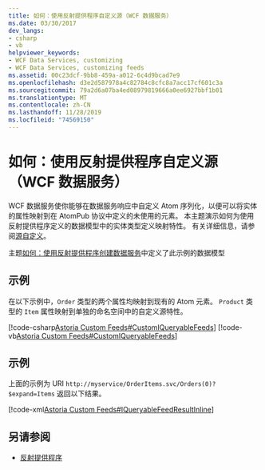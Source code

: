 ```yaml
---
title: 如何：使用反射提供程序自定义源（WCF 数据服务）
ms.date: 03/30/2017
dev_langs:
- csharp
- vb
helpviewer_keywords:
- WCF Data Services, customizing
- WCF Data Services, customizing feeds
ms.assetid: 00c23dcf-9bb8-459a-a012-6c4d9bcad7e9
ms.openlocfilehash: d3e2d587978a4c82784c8cfc8a7acc17cf601c3a
ms.sourcegitcommit: 79a2d6a07ba4ed08979819666a0ee6927bbf1b01
ms.translationtype: MT
ms.contentlocale: zh-CN
ms.lasthandoff: 11/28/2019
ms.locfileid: "74569150"
---
```

# <a name="how-to-customize-feeds-with-the-reflection-provider-wcf-data-services"></a>如何：使用反射提供程序自定义源（WCF 数据服务）
WCF 数据服务使你能够在数据服务响应中自定义 Atom 序列化，以便可以将实体的属性映射到在 AtomPub 协议中定义的未使用的元素。 本主题演示如何为使用反射提供程序定义的数据模型中的实体类型定义映射特性。 有关详细信息，请参阅[源自定义](feed-customization-wcf-data-services.md)。  
  
 主题[如何：使用反射提供程序创建数据服务](create-a-data-service-using-rp-wcf-data-services.md)中定义了此示例的数据模型  
  
## <a name="example"></a>示例  
 在以下示例中，`Order` 类型的两个属性均映射到现有的 Atom 元素。 `Product` 类型的 `Item` 属性映射到单独的命名空间中的自定义源特性。  
  
 [!code-csharp[Astoria Custom Feeds#CustomIQueryableFeeds](../../../../samples/snippets/csharp/VS_Snippets_Misc/astoria_custom_feeds/cs/orderitems.svc.cs#customiqueryablefeeds)]
 [!code-vb[Astoria Custom Feeds#CustomIQueryableFeeds](../../../../samples/snippets/visualbasic/VS_Snippets_Misc/astoria_custom_feeds/vb/orderitems.svc.vb#customiqueryablefeeds)]  
  
## <a name="example"></a>示例  
 上面的示例为 URI `http://myservice/OrderItems.svc/Orders(0)?$expand=Items` 返回以下结果。  
  
 [!code-xml[Astoria Custom Feeds#IQueryableFeedResultInline](../../../../samples/snippets/xml/VS_Snippets_Misc/astoria_custom_feeds/xml/iqueryablefeedresultinline.xml#iqueryablefeedresultinline)]  
  
## <a name="see-also"></a>另请参阅

- [反射提供程序](reflection-provider-wcf-data-services.md)
